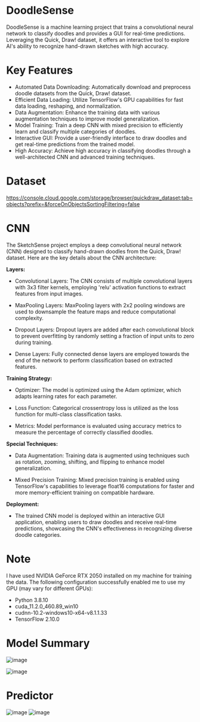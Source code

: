 # DoodleSense
DoodleSense is a machine learning project that trains a convolutional neural network to classify doodles and provides a GUI for real-time predictions. Leveraging the Quick, Draw! dataset, it offers an interactive tool to explore AI's ability to recognize hand-drawn sketches with high accuracy.

# Key Features
- Automated Data Downloading: Automatically download and preprocess doodle datasets from the Quick, Draw! dataset.
- Efficient Data Loading: Utilize TensorFlow's GPU capabilities for fast data loading, reshaping, and normalization.
- Data Augmentation: Enhance the training data with various augmentation techniques to improve model generalization.
- Model Training: Train a deep CNN with mixed precision to efficiently learn and classify multiple categories of doodles.
- Interactive GUI: Provide a user-friendly interface to draw doodles and get real-time predictions from the trained model.
- High Accuracy: Achieve high accuracy in classifying doodles through a well-architected CNN and advanced training techniques.

# Dataset
https://console.cloud.google.com/storage/browser/quickdraw_dataset;tab=objects?prefix=&forceOnObjectsSortingFiltering=false

# CNN
The SketchSense project employs a deep convolutional neural network (CNN) designed to classify hand-drawn doodles from the Quick, Draw! dataset. Here are the key details about the CNN architecture:

**Layers:**
- Convolutional Layers: The CNN consists of multiple convolutional layers with 3x3 filter kernels, employing 'relu' activation functions to extract features from input images.

- MaxPooling Layers: MaxPooling layers with 2x2 pooling windows are used to downsample the feature maps and reduce computational complexity.

- Dropout Layers: Dropout layers are added after each convolutional block to prevent overfitting by randomly setting a fraction of input units to zero during training.

- Dense Layers: Fully connected dense layers are employed towards the end of the network to perform classification based on extracted features.

**Training Strategy:**
- Optimizer: The model is optimized using the Adam optimizer, which adapts learning rates for each parameter.

- Loss Function: Categorical crossentropy loss is utilized as the loss function for multi-class classification tasks.

- Metrics: Model performance is evaluated using accuracy metrics to measure the percentage of correctly classified doodles.

**Special Techniques:**
- Data Augmentation: Training data is augmented using techniques such as rotation, zooming, shifting, and flipping to enhance model generalization.

- Mixed Precision Training: Mixed precision training is enabled using TensorFlow's capabilities to leverage float16 computations for faster and more memory-efficient training on compatible hardware.

**Deployment:**
- The trained CNN model is deployed within an interactive GUI application, enabling users to draw doodles and receive real-time predictions, showcasing the CNN's effectiveness in recognizing diverse doodle categories.
# Note
I have used NVIDIA GeForce RTX 2050 installed on my machine for training the data.
The following configuration successfully enabled me to use my GPU (may vary for different GPUs):
- Python 3.8.10
- cuda_11.2.0_460.89_win10
- cudnn-10.2-windows10-x64-v8.1.1.33
- TensorFlow 2.10.0

# Model Summary
![image](https://github.com/ParthChande/DoodleSense/assets/119730313/483c10a3-1849-4317-a040-51e316bd3af3)

![image](https://github.com/ParthChande/DoodleSense/assets/119730313/5ebd54d5-878d-41ee-8fc7-14a2b9eea5e2)

# Predictor
![image](https://github.com/ParthChande/DoodleSense/assets/119730313/e9e75c7a-dfd5-4ca7-8361-909ee85cccdd) ![image](https://github.com/ParthChande/DoodleSense/assets/119730313/47823082-9ab9-4841-9e45-c678acbdcb67)


